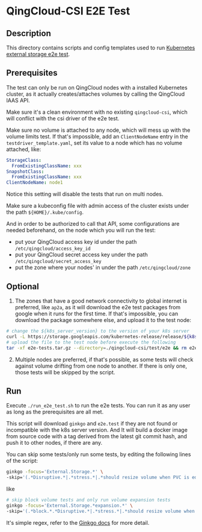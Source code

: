 # QingCloud-CSI E2E Test

## Description

This directory contains scripts and config templates used to run [Kubernetes external storage e2e test](https://github.com/kubernetes/kubernetes/tree/master/test/e2e/storage/external).

## Prerequisites

The test can only be run on QingCloud nodes with a installed Kubernetes cluster, as it actually creates/attaches volumes by calling the QingCloud IAAS API.

Make sure it's a clean environment with no existing `qingcloud-csi`, which will conflict with the csi driver of the e2e test.

Make sure no volume is attached to any node, which will mess up with the volume limits test. If that's impossible, add an `ClientNodeName` entry in the `testdriver_template.yaml`, set its value to a node which has no volume attached, like:

```yaml
StorageClass:
  FromExistingClassName: xxx
SnapshotClass:
  FromExistingClassName: xxx
ClientNodeName: node1
```

Notice this setting will disable the tests that run on multi nodes.

Make sure a kubeconfig file with admin access of the cluster exists under the path `${HOME}/.kube/config`.

And in order to be authorized to call that API, some configurations are needed beforehand, on the node which you will run the test:

- put your QingCloud access key id under the path `/etc/qingcloud/access_key_id`
- put your QingCloud secret access key under the path `/etc/qingcloud/secret_access_key`
- put the zone where your nodes' in under the path `/etc/qingcloud/zone`

## Optional

1. The zones that have a good network connectivity to global internet is preferred, like `ap2a`, as it will download the e2e test packages from google when it runs for the first time. If that's impossible, you can download the package somewhere else, and upload it to the test node:

```bash
# change the ${k8s_server_version} to the version of your k8s server
curl -L https://storage.googleapis.com/kubernetes-release/release/${k8s_server_version}/kubernetes-test-linux-amd64.tar.gz --output e2e-tests.tar.gz
# upload the file to the test node before execute the following 
tar -xf e2e-tests.tar.gz --directory=./qingcloud-csi/test/e2e && rm e2e-tests.tar.gz
```

2. Multiple nodes are preferred, if that's possible, as some tests will check against volume drifting from one node to another. If there is only one, those tests will be skipped by the script.

## Run

Execute `./run_e2e_test.sh` to run the e2e tests. You can run it as any user as long as the prerequisites are all met.

This script will download `ginkgo` and `e2e.test` if they are not found or incompatible with the k8s server version. And It will build a docker image from source code with a tag derived from the latest git commit hash, and push it to other nodes, if there are any.

You can skip some tests/only run some tests, by editing the following lines of the script:

```bash
ginkgo -focus='External.Storage.*' \
-skip='(.*Disruptive.*|.*stress.*|.*should resize volume when PVC is edited while pod is using it.*)' \
```

like

```bash
# skip block volume tests and only run volume expansion tests
ginkgo -focus='External.Storage.*expansion.*' \
-skip='(.*block.*.*Disruptive.*|.*stress.*|.*should resize volume when PVC is edited while pod is using it.*)' \
```

It's simple regex, refer to the [Ginkgo docs](https://onsi.github.io/ginkgo/#the-ginkgo-cli) for more detail.